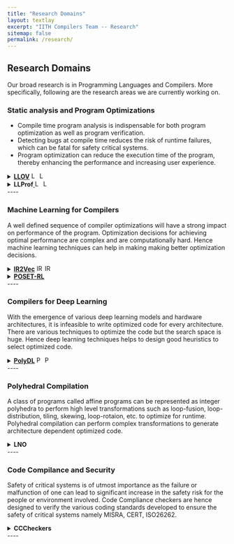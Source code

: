 ```yaml
---
title: "Research Domains"
layout: textlay
excerpt: "IITH Compilers Team -- Research"
sitemap: false
permalink: /research/
---
```

<style>
.dp-img {
     margin-bottom: 0px; 
     margin-top: 0px; 
     border-radius: 0%; 
}

.dp {
	outline: 0;
        cursor: pointer
}
</style>

## Research Domains
Our broad research is in Programming Languages and Compilers. More specifically, following are the research areas we are currently working on.

### Static analysis and Program Optimizations
* Compile time program analysis is indispensable for both program optimization as well as program verification.
* Detecting bugs at compile time reduces the risk of runtime failures, which can be fatal for safety critical systems. 
* Program optimization can reduce the execution time of the program, thereby enhancing the performance and increasing user experience.
<details>
<summary class="dp" markdown='span'><b><a href="{{ site.url }}{{ site.baseurl }}/projects/llov/" target="_blank">LLOV</a></b> <a href="https://github.com/utpalbora/LLOV" target="_blank"> <img  class="dp-img" alt="LLOV GitHub" src="https://github.githubassets.com/favicons/favicon.svg" width="15px" height="15px"></a> <a href="https://www.youtube.com/watch?v=kyD4ysn8ljE&t=3781s&ab_channel=HiPEAC" target="_blank"> <img  class="dp-img" alt="LLOV Video" src="https://www.youtube.com/s/desktop/75da313d/img/favicon.ico" width="15px" height="15px"></a></summary>

##### LLOV is a fast, static, data-race checker for OpenMP programs. It is language-agnostic and can detect races in C/C++ and FORTRAN programs.

</details>

<details>
<summary class="dp" markdown='span'><b style="cursor: pointer;">LLProf</b><a href="https://github.com/IITH-Compilers/LLVM-Loop-Profiler" target="_blank"> <img  class="dp-img" alt="LLProf GitHub" src="https://github.githubassets.com/favicons/favicon.svg" width="15px" height="15px"></a> <a href="https://www.youtube.com/watch?v=MKhXpRNekaM&t=119s" target="_blank"> <img  class="dp-img" alt="LLVM Dev" src="https://www.youtube.com/s/desktop/75da313d/img/favicon.ico" width="15px" height="15px"></a></summary>
##### LLProf is a LLVM based loop profiler, helps to generate run-time information for loops (loopnest/ inner most loops). This tool helps to analyze impact of (set of) optimizations on the performance of loops.
</details>
----

### Machine Learning for Compilers
A well defined sequence of compiler optimizations will have a strong impact on performance of the program. Optimization decisions for achieving optimal performance are complex and are computationally hard. Hence machine learning techniques can help in making making better optimization decisions.

<details>
<summary class="dp" markdown='span'> <b><a href="{{ site.url }}{{ site.baseurl }}/projects/ir2vec/" target="_blank">IR2Vec</a></b> <a href="https://github.com/IITH-Compilers/IR2Vec" target="_blank"> <img  class="dp-img" alt="IR2Vec GitHub" src="https://github.githubassets.com/favicons/favicon.svg" width="15px" height="15px"></a> <a href="https://www.youtube.com/watch?v=kyD4ysn8ljE&t=4688s&ab_channel=HiPEAC" target="_blank"> <img  class="dp-img" alt="IR2Vec_Video" src="https://www.youtube.com/s/desktop/75da313d/img/favicon.ico" width="15px" height="15px"> </summary>

##### IR2Vec is the framework based on LLVM IR to represent programs as distributed vectors. Such vectors, representing the programs can be used by ML models to solve optimization and software engineering tasks.
</details>
<details>
<summary class="dp" markdown='span'> <b><a href="{{ site.url }}{{ site.baseurl }}/projects/posetrl/" target="_blank">POSET-RL</a></b></summary>
</details>
----

### Compilers for Deep Learning
With the emergence of various deep learning models and hardware architectures, it is infeasible to write optimized code for every architecture. There are various techniques to optimize the code but the search space is huge. Hence deep learning techniques helps to design good heuristics to select optimized code.
<details>
<summary class="dp" markdown='span'> <b><a href="{{ site.url }}{{ site.baseurl }}/projects/polydl/" target="_blank">PolyDL</a></b> <a href="https://github.com/IITH-Compilers/polydl" target="_blank"> <img  class="dp-img" alt="PolyDL GitHub" src="https://github.githubassets.com/favicons/favicon.svg" width="15px" height="15px"></a> <a href="https://www.youtube.com/watch?v=kyD4ysn8ljE&t=1866s&ab_channel=HiPEAC" target="_blank"> <img  class="dp-img" alt="PolyDL Video" src="https://www.youtube.com/s/desktop/75da313d/img/favicon.ico" width="15px" height="15px"></a></summary>

##### End to end tool to find the Optimized Code for the hardware.
</details>
----

### Polyhedral Compilation
A class of programs called affine programs can be represented as integer polyhedra to perform high level transformations such as loop-fusion, loop-distribution, tiling, skewing, loop-rotaion, etc. to optimize for runtime. Polyhedral compilation can perform complex transformations to generate architecture dependent optimized code.

<details>
<summary class="dp"  markdown='span'> <b>LNO</b> </summary>
##### Loop Nest Optimization (LNO) is an optimization framework based on Polyhedral compilation techniques to perform loop distribution, statement reordering and auto-vectorization.
</details>
----

### Code Compilance and Security
Safety of critical systems is of utmost importance as the failure or malfunction of one can lead to significant increase in the safety risk for the people or environment involved. Code Compliance checkers are hence designed to verify the various coding standards developed to ensure the safety of critical systems namely MISRA, CERT, ISO26262. 
<details>
<summary class="dp" markdown='span'> <b>CCCheckers</b> </summary>

##### A code compliance checker that can verify programs according to the MISRA standards for C. 
</details>
----

<br/>

